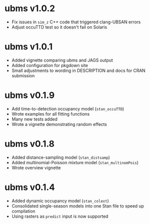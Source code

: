 # ubms v1.0.2

* Fix issues in `sim_z` C++ code that triggered clang-UBSAN errors
* Adjust occuTTD test so it doesn't fail on Solaris

# ubms v1.0.1

* Added vignette comparing ubms and JAGS output
* Added configuration for pkgdown site
* Small adjustments to wording in DESCRIPTION and docs for CRAN submission

# ubms v0.1.9

* Add time-to-detection occupancy model (`stan_occuTTD`)
* Wrote examples for all fitting functions
* Many new tests added
* Wrote a vignette demonstrating random effects

# ubms v0.1.8

* Added distance-sampling model (`stan_distsamp`)
* Added multinomial-Poisson mixture model (`stan_multinomPois`)
* Wrote overview vignette

# ubms v0.1.4

* Added dynamic occupancy model (`stan_colext`)
* Consolidated single-season models into one Stan file to speed up compilation
* Using rasters as `predict` input is now supported
